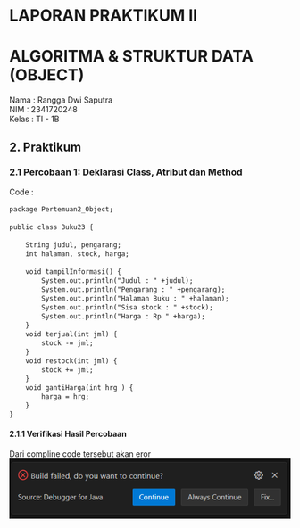 # LAPORAN PRAKTIKUM II
# ALGORITMA & STRUKTUR DATA (OBJECT)
Nama  : Rangga Dwi Saputra <br>
NIM   : 2341720248 <br>
Kelas : TI - 1B <br>
## 2. Praktikum
### 2.1 Percobaan 1: Deklarasi Class, Atribut dan Method
Code :
```
package Pertemuan2_Object;

public class Buku23 {
    
    String judul, pengarang;
    int halaman, stock, harga;
    
    void tampilInformasi() {
        System.out.println("Judul : " +judul);
        System.out.println("Pengarang : " +pengarang);
        System.out.println("Halaman Buku : " +halaman);
        System.out.println("Sisa stock : " +stock);
        System.out.println("Harga : Rp " +harga);
    }
    void terjual(int jml) {
        stock -= jml;
    }
    void restock(int jml) {
        stock += jml;
    }
    void gantiHarga(int hrg ) {
        harga = hrg;
    }
}
```
#### 2.1.1 Verifikasi Hasil Percobaan
Dari compline code tersebut akan eror<br>
![image](./image/img1.png)
